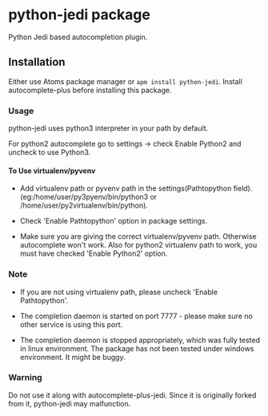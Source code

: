 # python-jedi package

Python Jedi based autocompletion plugin.

## Installation
Either use Atoms package manager or `apm install python-jedi`. Install autocomplete-plus before installing this package.

### Usage

python-jedi uses python3 interpreter in your path by default.

For python2 autocomplete go to settings -> check Enable Python2 and uncheck to use Python3.

#### To Use virtualenv/pyvenv 
  - Add virtualenv path or pyvenv path in the settings(Pathtopython field).(eg:/home/user/py3pyenv/bin/python3 or /home/user/py2virtualenv/bin/python).
  
  - Check 'Enable Pathtopython' option in package settings.
  
  - Make sure you are giving the correct virtualenv/pyvenv path. Otherwise autocomplete won't work. Also for python2 virtualenv path to work, you must have checked 'Enable Python2' option.

### Note

- If you are not using virtualenv path, please uncheck 'Enable Pathtopython'. 

- The completion daemon is started on port 7777 - please make sure no
other service is using this port.

- The completion daemon is stopped appropriately, which was fully tested in linux
environment. The package has not been tested under windows environment. It might
be buggy.

### Warning

Do not use it along with autocomplete-plus-jedi. Since it is originally forked
from it, python-jedi may malfunction. 
